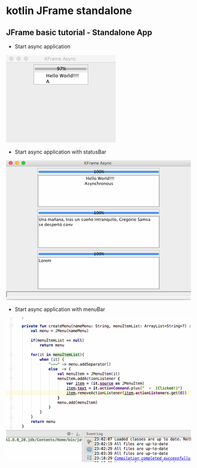 # kotlin JFrame standalone

## JFrame basic tutorial - Standalone App

* Start async application

![](https://github.com/kotlin-es/kotlin-JFrame-standalone/blob/master/start-async-application/src/main/resources/KFrame-async.gif)

* Start async application with statusBar

![](https://github.com/kotlin-es/kotlin-JFrame-standalone/blob/master/start-async-statusBar-application/src/main/resources/KFrame-async-statusBar.gif)

* Start async application with menuBar

![](https://github.com/kotlin-es/kotlin-JFrame-standalone/blob/master/start-async-menuBar-application/src/main/resources/KFrame-async-menuBar.gif)
